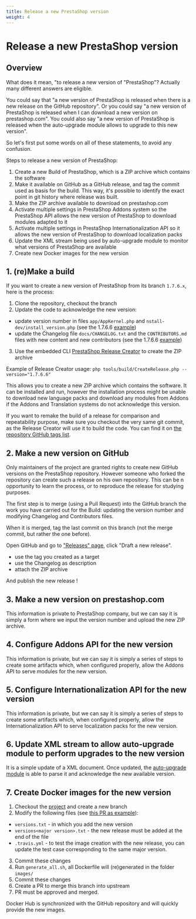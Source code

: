 ```yaml
---
title: Release a new PrestaShop version
weight: 4
---
```


# Release a new PrestaShop version

## Overview

What does it mean, "to release a new version of "PrestaShop"? Actually many different answers are eligible.

You could say that "a new version of PrestaShop is released when there is a new release on the GitHub repository". Or you could say "a new version of PrestaShop is released when I can download a new version on prestashop.com". You could also say "a new version of PrestaShop is released when the auto-upgrade module allows to upgrade to this new version".

So let's first put some words on all of these statements, to avoid any confusion.

Steps to release a new version of PrestaShop:

1. Create a new Build of PrestaShop, which is a ZIP archive which contains the software
2. Make it available on GitHub as a GitHub release, and tag the commit used as basis for the build. This  way, it's possible to identify the exact point in git history where release was built.
3. Make the ZIP archive available to download on prestashop.com
4. Activate multiple settings in PrestaShop Addons system so the PrestaShop API allows the new version of PrestaShop to download modules adapted to it
5. Activate multiple settings in PrestaShop Internationalization API so it allows the new version of PrestaShop to download localization packs
6. Update the XML stream being used by auto-upgrade module to monitor what versions of PrestaShop are available
7. Create new Docker images for the new version

## 1. (re)Make a build

If you want to create a new version of PrestaShop from its branch `1.7.6.x`, here is the process:

1. Clone the repository, checkout the branch
2. Update the code to acknowledge the new version:
 - update version number in files `app/AppKernel.php` and `nstall-dev/install_version.php` (see the 1.7.6.6 [example](https://github.com/PrestaShop/PrestaShop/pull/19980))
 - update the Changelog file `docs/CHANGELOG.txt` and the `CONTRIBUTORS.md` files with new content and new contributors (see the 1.7.6.6 [example](https://github.com/PrestaShop/PrestaShop/pull/20032))
3. Use the embedded CLI [PrestaShop Release Creator](https://github.com/PrestaShop/PrestaShop/blob/develop/tools/build/README.md) to create the ZIP archive

Example of Release Creator usage: `php tools/build/CreateRelease.php --version="1.7.6.6"`

This allows you to create a new ZIP archive which contains the software. It can be installed and run, however the installation process might be unable to download new language packs and download any modules from Addons if the Addons and Translation systems do not acknowledge this version.

If you want to remake the build of a release for comparison and repeatability purpose, make sure you checkout the very same git commit, as the Release Creator will use it to build the code. You can find it on [the repository GitHub tags list](https://github.com/PrestaShop/PrestaShop/tags).

## 2. Make a new version on GitHub

Only maintainers of the project are granted rights to create new GitHub versions on the PrestaShop repository. However someone who forked the repository can create such a release on his own repository. This can be n opportunity to learn the process, or to reproduce the release for studying purposes.

The first step is to merge (using a Pull Request) into the GitHub branch the work you have carried out for the Build: updating the version number and modifying Changelog and Contributors files.

When it is merged, tag the last commit on this branch (not the merge commit, but rather the one before).

Open GitHub and go to ["Releases" page](https://github.com/PrestaShop/PrestaShop/releases), click "Draft a new release".

- use the tag you created as a target
- use the Changelog as description
- attach the ZIP archive

And publish the new release !

## 3. Make a new version on prestashop.com

This information is private to PrestaShop company, but we can say it is simply a form where we input the version number and upload the new ZIP archive.

## 4. Configure Addons API for the new version

This information is private, but we can say it is simply a series of steps to create some artifacts which, when configured properly, allow the Addons API to serve modules for the new version.

## 5. Configure Internationalization API for the new version

This information is private, but we can say it is simply a series of steps to create some artifacts which, when configured properly, allow the Internationalization API to serve localization packs for the new version.

## 6. Update XML stream to allow auto-upgrade module to perform upgrades to the new version

It is a simple update of a XML document. Once updated, the [auto-upgrade module](https://github.com/PrestaShop/autoupgrade/) is able to parse it and acknowledge the new available version.

## 7. Create Docker images for the new version

1. Checkout the [project](https://github.com/PrestaShop/docker) and create a new branch
2. Modify the following files (see [this PR as example](https://github.com/PrestaShop/docker/pull/225)):
 - `versions.txt` - in which you add the new version
 - `versions<major version>.txt` - the new release must be added at the end of the file
 - `.travis.yml` - to test the image creation with the new release, you can update the test case corresponding to the same major version.
3. Commit these changes
4. Run `generate_all.sh`, all Dockerfile will (re)generated in the folder `images/`
5. Commit these changes
6. Create a PR to merge this branch into upstream
7. PR must be approved and merged.

Docker Hub is synchronized with the GitHub repository and will quickly provide the new images.
